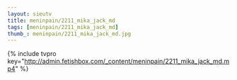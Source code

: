 ```yaml
--- 
layout: sieutv
title: meninpain/2211_mika_jack_md
tags: [meninpain/2211_mika_jack_md]
thumb_: meninpain/2211_mika_jack_md.jpg
---
```

{% include tvpro key="http://admin.fetishbox.com/_content/meninpain/2211_mika_jack_md.mp4" %} 
